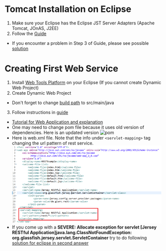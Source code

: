 # Tomcat Installation on Eclipse
1.  Make sure your Eclipse has the Eclipse JST Server Adapters (Apache Tomcat, JOnAS, J2EE)
2.  Follow the [Guide](https://crunchify.com/step-by-step-guide-to-setup-and-install-apache-tomcat-server-in-eclipse-development-environment-ide/)
  *  If you encounter a problem in Step 3 of Guide, please see possible [solution](https://stackoverflow.com/questions/37024876/how-to-use-tomcat-8-5-x-and-tomee-7-x-with-eclipse)

# Creating First Web Service
1.  Install [Web Tools Platform](https://stackoverflow.com/questions/5531402/newbie-in-eclipse-i-dont-have-dynamic-web-project-i-am-under-linux-ubuntu) on your Eclipse (If you cannot create Dynamic Web Project)
2.  Create Dynamic Web Project
  *  Don't forget to change [build path](https://stackoverflow.com/questions/22914927/creating-a-src-main-java-folder-structure-in-eclipse-without-maven/22915508) to src/main/java
3.  Follow instructions in [guide](https://crunchify.com/create-very-simple-jersey-rest-service-and-send-json-data-from-java-client/)
  *  [Tutorial for Web Application and explanation](https://www.journaldev.com/1854/java-web-application-tutorial-for-beginners)
  *  One may need to change pom file because it uses old version of dependencies. Here is an updated version
![pom](../pics/pom.PNG)
  *  Here is web.xml file. Note that the info under `<servlet-mapping>` tag changing the url pattern of rest service.
![webxml](/pics/webxml.PNG)
  *  If you come up with a **SEVERE: Allocate exception for servlet [Jersey RESTful Application]java.lang.ClassNotFoundException: org.glassfish.jersey.servlet.ServletContainer** try to do following [solution for eclipse in second answer](https://stackoverflow.com/questions/26444790/java-lang-classnotfoundexception-org-glassfish-jersey-servlet-servletcontainer)